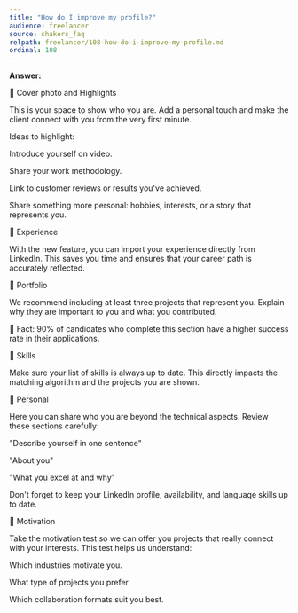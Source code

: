 ```yaml
---
title: "How do I improve my profile?"
audience: freelancer
source: shakers_faq
relpath: freelancer/108-how-do-i-improve-my-profile.md
ordinal: 108
---
```


**Answer:**

🌟 Cover photo and Highlights

This is your space to show who you are. Add a personal touch and make the client connect with you from the very first minute.

Ideas to highlight:

Introduce yourself on video.

Share your work methodology.

Link to customer reviews or results you've achieved.

Share something more personal: hobbies, interests, or a story that represents you.

🌟 Experience

With the new feature, you can import your experience directly from LinkedIn. This saves you time and ensures that your career path is accurately reflected.

🌟 Portfolio

We recommend including at least three projects that represent you. Explain why they are important to you and what you contributed.

📌 Fact: 90% of candidates who complete this section have a higher success rate in their applications.

🌟 Skills

Make sure your list of skills is always up to date. This directly impacts the matching algorithm and the projects you are shown.

🌟 Personal

Here you can share who you are beyond the technical aspects. Review these sections carefully:

"Describe yourself in one sentence"

"About you"

"What you excel at and why"

Don't forget to keep your LinkedIn profile, availability, and language skills up to date.

🌟 Motivation

Take the motivation test so we can offer you projects that really connect with your interests. This test helps us understand:

Which industries motivate you.

What type of projects you prefer.

Which collaboration formats suit you best.
